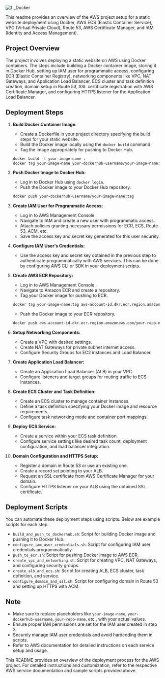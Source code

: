 

![1 _Docker](https://github.com/JEgg96/awsprojects/assets/150167799/ce161b14-0885-4ef6-93db-ecfa9489d192)



This readme provides an overview of the AWS project setup for a static website deployment using Docker, AWS ECS (Elastic Container Service), VPC (Virtual Private Cloud), Route 53, AWS Certificate Manager, and IAM (Identity and Access Management).

## Project Overview

The project involves deploying a static website on AWS using Docker containers. The steps include building a Docker container image, storing it in Docker Hub, setting up IAM user for programmatic access, configuring ECR (Elastic Container Registry), networking components like VPC, NAT Gateways, and Application Load Balancer, ECS cluster and task definition creation, domain setup in Route 53, SSL certificate registration with AWS Certificate Manager, and configuring HTTPS listener for the Application Load Balancer.

## Deployment Steps

1. **Build Docker Container Image:**
    - Create a Dockerfile in your project directory specifying the build steps for your static website.
    - Build the Docker image locally using the `docker build` command.
    - Tag the image appropriately for pushing to Docker Hub.
    ```bash
    docker build -t your-image-name .
    docker tag your-image-name your-dockerhub-username/your-image-name:tag
    ```

2. **Push Docker Image to Docker Hub:**
    - Log in to Docker Hub using `docker login`.
    - Push the Docker image to your Docker Hub repository.
    ```bash
    docker push your-dockerhub-username/your-image-name:tag
    ```

3. **Create IAM User for Programmatic Access:**
    - Log in to AWS Management Console.
    - Navigate to IAM and create a new user with programmatic access.
    - Attach policies granting necessary permissions for ECR, ECS, Route 53, ACM, etc.
    - Save the access key and secret key generated for this user securely.

4. **Configure IAM User's Credentials:**
    - Use the access key and secret key obtained in the previous step to authenticate programmatically with AWS services. This can be done by configuring AWS CLI or SDK in your deployment scripts.

5. **Create AWS ECR Repository:**
    - Log in to AWS Management Console.
    - Navigate to Amazon ECR and create a repository.
    - Tag your Docker image for pushing to ECR.
    ```bash
    docker tag your-image-name:tag aws-account-id.dkr.ecr.region.amazonaws.com/your-repo-name:tag
    ```
    - Push the Docker image to your ECR repository.
    ```bash
    docker push aws-account-id.dkr.ecr.region.amazonaws.com/your-repo-name:tag
    ```

6. **Setup Networking Components:**
    - Create a VPC with desired settings.
    - Create NAT Gateways for private subnet internet access.
    - Configure Security Groups for EC2 instances and Load Balancer.

7. **Create Application Load Balancer:**
    - Create an Application Load Balancer (ALB) in your VPC.
    - Configure listeners and target groups for routing traffic to ECS instances.

8. **Create ECS Cluster and Task Definition:**
    - Create an ECS cluster to manage container instances.
    - Define a task definition specifying your Docker image and resource requirements.
    - Configure task networking mode and container port mappings.

9. **Deploy ECS Service:**
    - Create a service within your ECS task definition.
    - Configure service settings like desired task count, deployment configuration, and load balancer integration.

10. **Domain Configuration and HTTPS Setup:**
    - Register a domain in Route 53 or use an existing one.
    - Create a record set pointing to your ALB.
    - Request an SSL certificate from AWS Certificate Manager for your domain.
    - Configure HTTPS listener on your ALB using the obtained SSL certificate.

## Deployment Scripts

You can automate these deployment steps using scripts. Below are example scripts for each step:

- `build_and_push_to_dockerhub.sh`: Script for building Docker image and pushing it to Docker Hub.
- `configure_iam_user_credentials.sh`: Script for configuring IAM user credentials programmatically.
- `push_to_ecr.sh`: Script for pushing Docker image to AWS ECR.
- `create_vpc_and_networking.sh`: Script for creating VPC, NAT Gateways, and configuring security groups.
- `create_alb_and_ecs.sh`: Script for creating ALB, ECS cluster, task definition, and service.
- `configure_domain_and_ssl.sh`: Script for configuring domain in Route 53 and setting up HTTPS with ACM.

## Note

- Make sure to replace placeholders like `your-image-name`, `your-dockerhub-username`, `your-repo-name`, etc., with your actual values.
- Ensure proper IAM permissions are set for the IAM user created in step 3.
- Securely manage IAM user credentials and avoid hardcoding them in scripts.
- Refer to AWS documentation for detailed instructions on each service setup and usage.

This README provides an overview of the deployment process for the AWS project. For detailed instructions and customization, refer to the respective AWS service documentation and sample scripts provided above.
